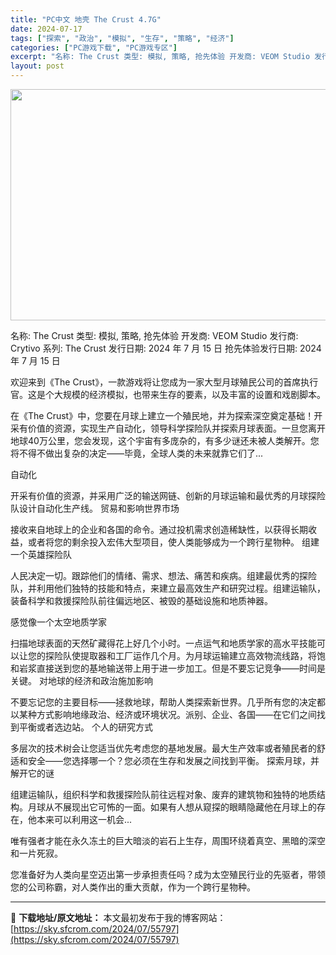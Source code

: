 ```yaml
---
title: "PC中文 地壳 The Crust 4.7G"
date: 2024-07-17
tags: ["探索", "政治", "模拟", "生存", "策略", "经济"]
categories: ["PC游戏下载", "PC游戏专区"]
excerpt: "名称: The Crust 类型: 模拟, 策略, 抢先体验 开发商: VEOM Studio 发行商: Crytivo 系列: The Crust 发行日期: 2024 年 7 月 15 日 抢先体验发行日期: 2024 年 7 月 15 日 欢迎来到《The Crust》，一款游戏将让您成为一家&hellip;"
layout: post
---
```


<img class="aligncenter size-full wp-image-55798" src="https://sky.sfcrom.com/wp-content/uploads/2024/07/2024071707585984.webp" alt="" width="660" height="370" />

名称: The Crust
类型: 模拟, 策略, 抢先体验
开发商: VEOM Studio
发行商: Crytivo
系列: The Crust
发行日期: 2024 年 7 月 15 日
抢先体验发行日期: 2024 年 7 月 15 日

欢迎来到《The Crust》，一款游戏将让您成为一家大型月球殖民公司的首席执行官。这是个大规模的经济模拟，也带来生存的要素，以及丰富的设置和戏剧脚本。

在《The Crust》中，您要在月球上建立一个殖民地，并为探索深空奠定基础！开采有价值的资源，实现生产自动化，领导科学探险队并探索月球表面。一旦您离开地球40万公里，您会发现，这个宇宙有多庞杂的，有多少谜还未被人类解开。您将不得不做出复杂的决定——毕竟，全球人类的未来就靠它们了...

自动化

开采有价值的资源，并采用广泛的输送网链、创新的月球运输和最优秀的月球探险队设计自动化生产线。
贸易和影响世界市场

接收来自地球上的企业和各国的命令。通过投机需求创造稀缺性，以获得长期收益，或者将您的剩余投入宏伟大型项目，使人类能够成为一个跨行星物种。
组建一个英雄探险队

人民决定一切。跟踪他们的情绪、需求、想法、痛苦和疾病。组建最优秀的探险队，并利用他们独特的技能和特点，来建立最高效生产和研究过程。组建运输队，装备科学和救援探险队前往偏远地区、被毁的基础设施和地质神器。

感觉像一个太空地质学家

扫描地球表面的天然矿藏得花上好几个小时。一点运气和地质学家的高水平技能可以让您的探险队使提取器和工厂运作几个月。为月球运输建立高效物流线路，将饱和岩浆直接送到您的基地输送带上用于进一步加工。但是不要忘记竞争——时间是关键。
对地球的经济和政治施加影响

不要忘记您的主要目标——拯救地球，帮助人类探索新世界。几乎所有您的决定都以某种方式影响地缘政治、经济或环境状况。派别、企业、各国——在它们之间找到平衡或者选边站。
个人的研究方式

多层次的技术树会让您适当优先考虑您的基地发展。最大生产效率或者殖民者的舒适和安全——您选择哪一个？您必须在生存和发展之间找到平衡。
探索月球，并解开它的谜

组建运输队，组织科学和救援探险队前往远程对象、废弃的建筑物和独特的地质结构。月球从不展现出它可怖的一面。如果有人想从窥探的眼睛隐藏他在月球上的存在，他本来可以利用这一机会...

唯有强者才能在永久冻土的巨大暗淡的岩石上生存，周围环绕着真空、黑暗的深空和一片死寂。

您准备好为人类向星空迈出第一步承担责任吗？成为太空殖民行业的先驱者，带领您的公司称霸，对人类作出的重大贡献，作为一个跨行星物种。

---
📖 **下载地址/原文地址：** 本文最初发布于我的博客网站：[https://sky.sfcrom.com/2024/07/55797](https://sky.sfcrom.com/2024/07/55797)
